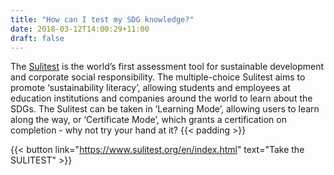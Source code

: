 ```yaml
---
title: "How can I test my SDG knowledge?"
date: 2018-03-12T14:00:29+11:00
draft: false
---
```



The [Sulitest](https://www.sulitest.org/en/index.html) is the world’s first assessment tool for sustainable development and corporate social responsibility. The multiple-choice Sulitest aims to promote ‘sustainability literacy’, allowing students and employees at education institutions and companies around the world to learn about the SDGs. The Sulitest can be taken in ‘Learning Mode’, allowing users to learn along the way, or ‘Certificate Mode’, which grants a certification on completion - why not try your hand at it? 
 {{< padding >}}
 
{{< button link="https://www.sulitest.org/en/index.html" text="Take the SULITEST" >}}
